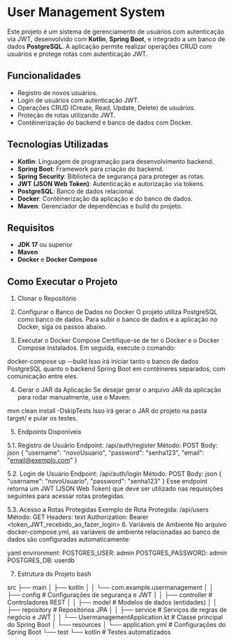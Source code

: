 # User Management System

Este projeto é um sistema de gerenciamento de usuários com autenticação via JWT, desenvolvido com **Kotlin**, **Spring Boot**, e integrado a um banco de dados **PostgreSQL**. A aplicação permite realizar operações CRUD com usuários e protege rotas com autenticação JWT.

## Funcionalidades

- Registro de novos usuários.
- Login de usuários com autenticação JWT.
- Operações CRUD (Create, Read, Update, Delete) de usuários.
- Proteção de rotas utilizando JWT.
- Contêinerização do backend e banco de dados com Docker.

## Tecnologias Utilizadas

- **Kotlin**: Linguagem de programação para desenvolvimento backend.
- **Spring Boot**: Framework para criação do backend.
- **Spring Security**: Biblioteca de segurança para proteger as rotas.
- **JWT (JSON Web Token)**: Autenticação e autorização via tokens.
- **PostgreSQL**: Banco de dados relacional.
- **Docker**: Contêinerização da aplicação e do banco de dados.
- **Maven**: Gerenciador de dependências e build do projeto.

## Requisitos

- **JDK 17** ou superior
- **Maven**
- **Docker** e **Docker Compose**

## Como Executar o Projeto

1. Clonar o Repositório

2. Configurar o Banco de Dados no Docker
O projeto utiliza PostgreSQL como banco de dados. Para subir o banco de dados e a aplicação no Docker, siga os passos abaixo.

3. Executar o Docker Compose
Certifique-se de ter o Docker e o Docker Compose instalados. Em seguida, execute o comando:

docker-compose up --build
Isso irá iniciar tanto o banco de dados PostgreSQL quanto o backend Spring Boot em contêineres separados, com comunicação entre eles.

4. Gerar o JAR da Aplicação
Se desejar gerar o arquivo JAR da aplicação para rodar manualmente, use o Maven:

mvn clean install -DskipTests
Isso irá gerar o JAR do projeto na pasta target/ e pular os testes.

5. Endpoints Disponíveis
   
5.1. Registro de Usuário
Endpoint: /api/auth/register
Método: POST
Body:
json
{
  "username": "novoUsuario",
  "password": "senha123",
  "email": "email@exemplo.com"
}

5.2. Login de Usuário
Endpoint: /api/auth/login
Método: POST
Body:
json
{
  "username": "novoUsuario",
  "password": "senha123"
}
Esse endpoint retorna um JWT (JSON Web Token) que deve ser utilizado nas requisições seguintes para acessar rotas protegidas.

5.3. Acesso a Rotas Protegidas
Exemplo de Rota Protegida: /api/users
Método: GET
Headers:
text
Authorization: Bearer <token_JWT_recebido_ao_fazer_login>
6. Variáveis de Ambiente
No arquivo docker-compose.yml, as variáveis de ambiente relacionadas ao banco de dados são configuradas automaticamente:

yaml
environment:
  POSTGRES_USER: admin
  POSTGRES_PASSWORD: admin
  POSTGRES_DB: userdb
  
7. Estrutura do Projeto
bash

src
├── main
│   ├── kotlin
│   │   └── com.example.usermanagement
│   │       ├── config          # Configurações de segurança e JWT
│   │       ├── controller      # Controladores REST
│   │       ├── model           # Modelos de dados (entidades)
│   │       ├── repository      # Repositórios JPA
│   │       ├── service         # Serviços de regras de negócio e JWT
│   │       └── UsermanagementApplication.kt # Classe principal do Spring Boot
│   └── resources
│       └── application.yml     # Configurações do Spring Boot
└── test
    └── kotlin                  # Testes automatizados
